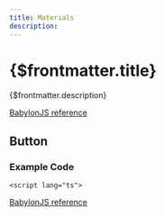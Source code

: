 ```yaml
---
title: Materials
description:
---
```


# {$frontmatter.title}

{$frontmatter.description}

[BabylonJS reference]()

## Button



### Example Code
```svelte
<script lang="ts">

```

[BabylonJS reference]()
